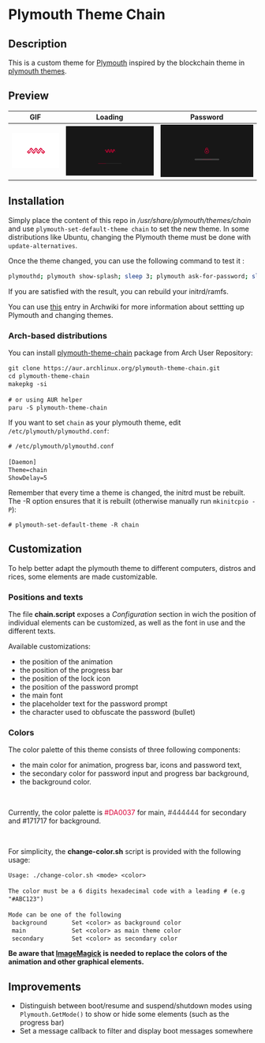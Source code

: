 # **Plymouth Theme Chain**

## **Description**

This is a custom theme for [Plymouth](https://www.freedesktop.org/wiki/Software/Plymouth) inspired by the blockchain theme in [plymouth themes](https://github.com/adi1090x/plymouth-themes).


## **Preview**

| GIF | Loading | Password |
| --- | ------- | -------- |
|![gif](preview/anim.gif)|![png](preview/load.png)|![png](preview/pass.png)|

## **Installation**

Simply place the content of this repo in */usr/share/plymouth/themes/chain* and use `plymouth-set-default-theme chain` to set the new theme. In some distributions like Ubuntu, changing the Plymouth theme must be done with `update-alternatives`.

Once the theme changed, you can use the following command to test it :

```bash
plymouthd; plymouth show-splash; sleep 3; plymouth ask-for-password; sleep 2; plymouth quit
```

If you are satisfied with the result, you can rebuild your initrd/ramfs.

You can use [this](https://wiki.archlinux.org/index.php/plymouth) entry in Archwiki for more information about settting up Plymouth and changing themes.

### Arch-based distributions

You can install [plymouth-theme-chain][1] package from Arch User Repository:

```shell
git clone https://aur.archlinux.org/plymouth-theme-chain.git
cd plymouth-theme-chain
makepkg -si

# or using AUR helper
paru -S plymouth-theme-chain

```
If you want to set `chain` as your plymouth theme, edit `/etc/plymouth/plymouthd.conf`:

```shell
# /etc/plymouth/plymouthd.conf

[Daemon]
Theme=chain
ShowDelay=5
```

Remember that every time a theme is changed, the initrd must be rebuilt. The -R option ensures that it is rebuilt (otherwise manually run `mkinitcpio -P`):

```shell
# plymouth-set-default-theme -R chain
```

## **Customization**

To help better adapt the plymouth theme to different computers, distros and rices, some elements are made customizable.

### **Positions and texts**

The file **chain.script** exposes a *Configuration* section in wich the position of individual elements can be customized, as well as the font in use and the different texts.

Available customizations:
- the position of the animation
- the position of the progress bar
- the position of the lock icon
- the position of the password prompt
- the main font
- the placeholder text for the password prompt
- the character used to obfuscate the password (bullet)

### **Colors**

The color palette of this theme consists of three following components:
- the main color for animation, progress bar, icons and password text,
- the secondary color for password input and progress bar background,
- the background color.

<br>

Currently, the color palette is <span style="color: #DA0037;">#DA0037 </span> for main, <span style="color: #444444;"> #444444 </span> for secondary and <span style="color: #171717;"> #171717 </span> for background.

<br>

For simplicity, the **change-color.sh** script is provided with the following usage:

```
Usage: ./change-color.sh <mode> <color>

The color must be a 6 digits hexadecimal code with a leading # (e.g "#ABC123")

Mode can be one of the following
 background       Set <color> as background color
 main             Set <color> as main theme color
 secondary        Set <color> as secondary color
```

**Be aware that [ImageMagick](https://imagemagick.org/) is needed to replace the colors of the animation and other graphical elements.**

## **Improvements**

- Distinguish between boot/resume and suspend/shutdown modes using `Plymouth.GetMode()` to show or hide some elements (such as the progress bar)
- Set a message callback to filter and display boot messages somewhere

[1]: https://aur.archlinux.org/packages/plymouth-theme-chain
